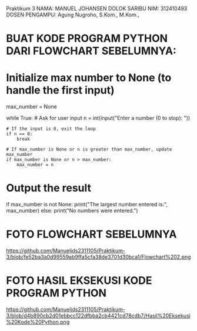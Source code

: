 Praktikum 3
NAMA: MANUEL JOHANSEN DOLOK SARIBU
NIM: 312410493
DOSEN PENGAMPU: Agung Nugroho, S.Kom., M.Kom., 

# BUAT KODE PROGRAM PYTHON DARI FLOWCHART SEBELUMNYA:
# Initialize max number to None (to handle the first input)
max_number = None

while True:
    # Ask for user input
    n = int(input("Enter a number (0 to stop): "))
    
    # If the input is 0, exit the loop
    if n == 0:
        break
    
    # If max_number is None or n is greater than max_number, update max_number
    if max_number is None or n > max_number:
        max_number = n

# Output the result
if max_number is not None:
    print("The largest number entered is:", max_number)
else:
    print("No numbers were entered.")

# FOTO FLOWCHART SEBELUMNYA
https://github.com/Manueljds2311105/Praktikum-3/blob/fe52ba3a0d99559ab9ffa5cfa38de3701d30bca1/Flowchart%202.png

# FOTO HASIL EKSEKUSI KODE PROGRAM PYTHON
https://github.com/Manueljds2311105/Praktikum-3/blob/d4b890cb2d01ebbcc122dfbba2cb4421cd78cdb7/Hasil%20Eksekusi%20Kode%20Python.png
